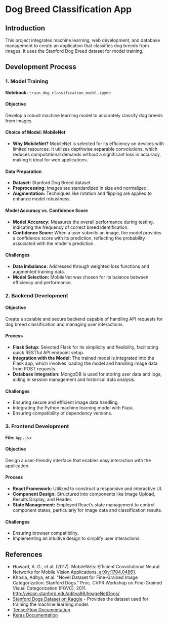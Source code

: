 # Dog Breed Classification App

## Introduction
This project integrates machine learning, web development, and database management to create an application that classifies dog breeds from images. It uses the Stanford Dog Breed dataset for model training.

## Development Process

### 1. Model Training
**Notebook:** `train_dog_classification_model.ipynb`

#### Objective
Develop a robust machine learning model to accurately classify dog breeds from images.

#### Choice of Model: MobileNet
- **Why MobileNet?** MobileNet is selected for its efficiency on devices with limited resources. It utilizes depthwise separable convolutions, which reduces computational demands without a significant loss in accuracy, making it ideal for web applications.

#### Data Preparation
- **Dataset:** Stanford Dog Breed dataset.
- **Preprocessing:** Images are standardized in size and normalized.
- **Augmentation:** Techniques like rotation and flipping are applied to enhance model robustness.

#### Model Accuracy vs. Confidence Score
- **Model Accuracy:** Measures the overall performance during testing, indicating the frequency of correct breed identification.
- **Confidence Score:** When a user submits an image, the model provides a confidence score with its prediction, reflecting the probability associated with the model's prediction.

#### Challenges
- **Data Imbalance:** Addressed through weighted loss functions and augmented training data.
- **Model Selection:** MobileNet was chosen for its balance between efficiency and performance.

### 2. Backend Development

#### Objective
Create a scalable and secure backend capable of handling API requests for dog breed classification and managing user interactions.

#### Process
- **Flask Setup:** Selected Flask for its simplicity and flexibility, facilitating quick RESTful API endpoint setup.
- **Integration with the Model:** The trained model is integrated into the Flask app, which involves loading the model and handling image data from POST requests.
- **Database Integration:** MongoDB is used for storing user data and logs, aiding in session management and historical data analysis.

#### Challenges
- Ensuring secure and efficient image data handling.
- Integrating the Python machine learning model with Flask.
- Ensuring compatibility of dependency versions.

### 3. Frontend Development
**File:** `App.jsx`

#### Objective
Design a user-friendly interface that enables easy interaction with the application.

#### Process
- **React Framework:** Utilized to construct a responsive and interactive UI.
- **Component Design:** Structured into components like Image Upload, Results Display, and Header.
- **State Management:** Employed React’s state management to control component states, particularly for image data and classification results.

#### Challenges
- Ensuring browser compatibility.
- Implementing an intuitive design to simplify user interactions.

## References
- Howard, A. G., et al. (2017). MobileNets: Efficient Convolutional Neural Networks for Mobile Vision Applications. [arXiv:1704.04861](https://arxiv.org/abs/1704.04861).
- Khosla, Aditya, et al. "Novel Dataset for Fine-Grained Image Categorization: Stanford Dogs." Proc. CVPR Workshop on Fine-Grained Visual Categorization (FGVC), 2011. http://vision.stanford.edu/aditya86/ImageNetDogs/
- [Stanford Dogs Dataset on Kaggle](https://www.kaggle.com/datasets/jessicali9530/stanford-dogs-dataset) - Provides the dataset used for training the machine learning model.
- [TensorFlow Documentation](https://www.tensorflow.org/)
- [Keras Documentation](https://keras.io/)
